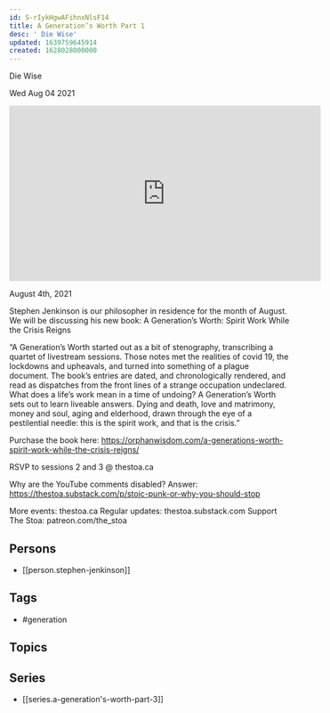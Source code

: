 ```yaml
---
id: S-rIykHgwAFihnxNlsF14
title: A Generation’s Worth Part 1
desc: ' Die Wise'
updated: 1639759645914
created: 1628028000000
---
```



 Die Wise

Wed Aug 04 2021

<iframe width="560" height="315" src="https://www.youtube.com/embed/6O8SUUreyOI" title="A Generation’s Worth Part 1: Die Wise w/ Stephen Jenkinson" frameborder="0" allow="accelerometer; autoplay; clipboard-write; encrypted-media; gyroscope; picture-in-picture" allowfullscreen ></iframe>

August 4th, 2021

Stephen Jenkinson is our philosopher in residence for the month of August. We will be discussing his new book: A Generation’s Worth: Spirit Work While the Crisis Reigns

“A Generation’s Worth started out as a bit of stenography, transcribing a quartet of livestream sessions. Those notes met the realities of covid 19, the lockdowns and upheavals, and turned into something of a plague document. The book’s entries are dated, and chronologically rendered, and read as dispatches from the front lines of a strange occupation undeclared. What does a life’s work mean in a time of undoing? A Generation’s Worth sets out to learn liveable answers. Dying and death, love and matrimony, money and soul, aging and elderhood, drawn through the eye of a pestilential needle: this is the spirit work, and that is the crisis.”

Purchase the book here: https://orphanwisdom.com/a-generations-worth-spirit-work-while-the-crisis-reigns/

RSVP to sessions 2 and 3 @ thestoa.ca

Why are the YouTube comments disabled? Answer: https://thestoa.substack.com/p/stoic-punk-or-why-you-should-stop

More events: thestoa.ca
Regular updates: thestoa.substack.com
Support The Stoa: patreon.com/the_stoa

## Persons

- [[person.stephen-jenkinson]]

## Tags

- #generation

## Topics



## Series

- [[series.a-generation's-worth-part-3]]

